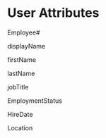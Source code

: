 # User Attributes

Employee#

displayName

firstName

lastName

jobTitle

EmploymentStatus

HireDate

Location

